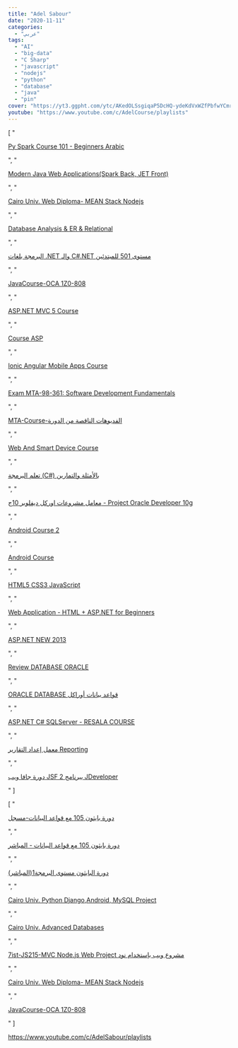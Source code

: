 ```yaml
---
title: "Adel Sabour"
date: "2020-11-11"
categories:
  - "عربي"
tags:
  - "AI"
  - "big-data"
  - "C Sharp"
  - "javascript"
  - "nodejs"
  - "python"
  - "database"
  - "java"
  - "pin"
cover: "https://yt3.ggpht.com/ytc/AKedOLSsgiqaP5DcHQ-ydeKdVxWZfPbfwYCmrzKusIqQGg=s88-c-k-c0x00ffffff-no-rj"
youtube: "https://www.youtube.com/c/AdelCourse/playlists"
---
```


[
"<p><a href='https://www.youtube.com/watch?v=TrIKMilCpvg&list=PL_YfWrXH_0AdxyzvMU9NiOm8preuOxsIq'>Py Spark Course 101 - Beginners Arabic</a></p>",
"<p><a href='https://www.youtube.com/watch?v=4OUa0i9Aqv0&list=PL_YfWrXH_0AdR6HMOX6nDnkQxbPgrYL-Q'>Modern Java Web Applications(Spark Back, JET Front)</a></p>",
"<p><a href='https://www.youtube.com/watch?v=IXdvPQFU7bY&list=PL_YfWrXH_0AcHAI2kkJuGlEdm-fdwZlLs'>Cairo Univ. Web Diploma- MEAN Stack Nodejs</a></p>",
"<p><a href='https://www.youtube.com/watch?v=xsHH1uTsoBs&list=PL_YfWrXH_0AcD16UwlLqRs4417CMOrR_d'>Database Analysis & ER & Relational</a></p>",
"<p><a href='https://www.youtube.com/watch?v=3ZHef9AoyYY&list=PL_YfWrXH_0Ac9AN647OIqX0vRb-mlBwsf'>البرمجة بلغات .NET والـ C#.NET مستوى 501 للمبتدئين</a></p>",
"<p><a href='https://www.youtube.com/watch?v=1RAno7qjWGU&list=PL_YfWrXH_0AeYDvmYRbwL1JwcLKg-Sb79'>JavaCourse-OCA 1Z0-808</a></p>",
"<p><a href='https://www.youtube.com/watch?v=oP4FNurzzAA&list=PL_YfWrXH_0AcHI12H2r5ujyxY1eh32zHq'>ASP.NET MVC 5 Course</a></p>",
"<p><a href='https://www.youtube.com/watch?v=UCkkZjnjnuc&list=PL_YfWrXH_0Acxe2aWZTynDpNjt4wRKFdg'>Course ASP</a></p>",
"<p><a href='https://www.youtube.com/watch?v=weTxaE42LyM&list=PL_YfWrXH_0Ac91bFyeAOrYiECrB5X-X5n'>Ionic Angular Mobile Apps Course</a></p>",
"<p><a href='https://www.youtube.com/watch?v=qTUoHuAilWg&list=PL_YfWrXH_0AeoA-GgaubY1CvL4r30G12B'>Exam MTA-98-361: Software Development Fundamentals</a></p>",
"<p><a href='https://www.youtube.com/watch?v=MNHTw7aaTXo&list=PL_YfWrXH_0AeGK4B_ypR_puWT74_CveZ3'>MTA-Course-الفديوهات الناقصة من الدورة</a></p>",
"<p><a href='https://www.youtube.com/watch?v=mt4pjHNeEbc&list=PL_YfWrXH_0AeYbjnfgyNC82d1Shz3qfWR'>Web And Smart Device Course</a></p>",
"<p><a href='https://www.youtube.com/watch?v=EypAAlUkIN4&list=PL_YfWrXH_0Af7xmI0OUECv-b8pzybC_Nn'>تعلم البرمجة (C#) بالأمثلة والتمارين</a></p>",
"<p><a href='https://www.youtube.com/watch?v=J0pmdWh8VPA&list=PL_YfWrXH_0AfNXb7pHcwa1Vf9pBWcgp6l'>معامل مشروعات اوركل ديفلوبر 10ج - Project Oracle Developer 10g</a></p>",
"<p><a href='https://www.youtube.com/watch?v=Hvx1dx2-hRQ&list=PL_YfWrXH_0AdBKJLxFQO8LrPYNfb2vTjc'>Android Course 2</a></p>",
"<p><a href='https://www.youtube.com/watch?v=Hvx1dx2-hRQ&list=PL_YfWrXH_0AcULciPjRScX50j8WS-KUls'>Android Course</a></p>",
"<p><a href='https://www.youtube.com/watch?v=HoHkiKFQAuU&list=PL_YfWrXH_0AdezZpy5fn9HmhPLz7ODVrw'>HTML5 CSS3 JavaScript</a></p>",
"<p><a href='https://www.youtube.com/watch?v=8z1pKCNrQ9g&list=PL_YfWrXH_0AfbvZEhmlGwSyCQyukEyd4O'>Web Application - HTML + ASP.NET for Beginners</a></p>",
"<p><a href='https://www.youtube.com/watch?v=yGF996mvgDo&list=PL_YfWrXH_0AebOf_5qjHmtOrRZUlyVk0i'>ASP.NET NEW 2013</a></p>",
"<p><a href='https://www.youtube.com/watch?v=hvHSBFrYFTI&list=PL_YfWrXH_0Ac2v35WdL5IT6zXrmXvJYxH'>Review DATABASE ORACLE</a></p>",
"<p><a href='https://www.youtube.com/watch?v=8kFRiO0s0gI&list=PL_YfWrXH_0AclbTPXPIDYHAdW9cOtB4PI'>ORACLE DATABASE قواعد بيانات أوراكل</a></p>",
"<p><a href='https://www.youtube.com/watch?v=OQMWaIK-xV4&list=PL_YfWrXH_0AfLOWF7aUXQsBFW_alkxiUE'>ASP.NET C# SQLServer - RESALA COURSE</a></p>",
"<p><a href='https://www.youtube.com/watch?v=q3EgHr_rJ7M&list=PL9E66FCFF62BD9403'>معمل إعداد التقارير Reporting</a></p>",
"<p><a href='https://www.youtube.com/watch?v=xSXyAatkBOw&list=PLCBB87DB30A76FD73'>دورة جافا ويب JSF 2 ببرنامج JDeveloper</a></p>"
]

[
"<p><a href='https://www.youtube.com/watch?v=U-WFG01hmZ8&list=PLtrkvrqZCFM4apRaO8wKzRbNK9tZdY7XM'>دورة بايثون 105 مع قواعد البيانات-مسجل</a></p>",
"<p><a href='https://www.youtube.com/watch?v=bbo4M5XjHoI&list=PLtrkvrqZCFM5_2Esoz8UsgMz1hg1ixk2V'>دورة بايثون 105 مع قواعد البيانات - المباشر</a></p>",
"<p><a href='https://www.youtube.com/watch?v=9fXk41Zj1tY&list=PLtrkvrqZCFM4gWmswDSCF-h6bYzbMSXUw'>دورة البايثون مستوى البرمجة1(المباشر)</a></p>",
"<p><a href='https://www.youtube.com/watch?v=8B0XLDhASow&list=PLtrkvrqZCFM7yz3a2AKa1iiE9cL_n0OSB'>Cairo Univ. Python Django,Android, MySQL Project</a></p>",
"<p><a href='https://www.youtube.com/watch?v=9eiZAH8Olnw&list=PLtrkvrqZCFM4cTMbQ2VZ9F1s-9w_iOxmj'>Cairo Univ. Advanced Databases</a></p>",
"<p><a href='https://www.youtube.com/watch?v=pp3MwilFhFI&list=PLtrkvrqZCFM4n2PTpr8xUPvKm3c3Ht8Fm'>7ist-JS215-MVC Node.js Web Project مشروع ويب بإستخدام نود</a></p>",
"<p><a href='https://www.youtube.com/watch?v=IXdvPQFU7bY&list=PL_YfWrXH_0AcHAI2kkJuGlEdm-fdwZlLs'>Cairo Univ. Web Diploma- MEAN Stack Nodejs</a></p>",
"<p><a href='https://www.youtube.com/watch?v=1RAno7qjWGU&list=PL_YfWrXH_0AeYDvmYRbwL1JwcLKg-Sb79'>JavaCourse-OCA 1Z0-808</a></p>"
]

https://www.youtube.com/c/AdelSabour/playlists
